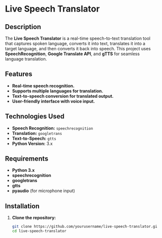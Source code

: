 # **Live Speech Translator**

## Description
The **Live Speech Translator** is a real-time speech-to-text translation tool that captures spoken language, converts it into text, translates it into a target language, and then converts it back into speech. This project uses **SpeechRecognition**, **Google Translate API**, and **gTTS** for seamless language translation.

## Features
- **Real-time speech recognition.**
- **Supports multiple languages for translation.**
- **Text-to-speech conversion for translated output.**
- **User-friendly interface with voice input.**

## Technologies Used
- **Speech Recognition:** `speechrecognition`
- **Translation:** `googletrans`
- **Text-to-Speech:** `gtts`
- **Python Version:** 3.x

## Requirements
- **Python 3.x**
- **speechrecognition**
- **googletrans**
- **gtts**
- **pyaudio** (for microphone input)

## Installation

1. **Clone the repository:**
   ```bash
   git clone https://github.com/yourusername/live-speech-translator.git
   cd live-speech-translator
